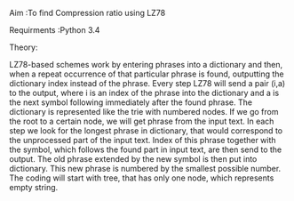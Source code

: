 Aim :To find Compression ratio using LZ78

Requirments :Python 3.4

Theory:

LZ78-based schemes work by entering phrases into a dictionary and then, when a
repeat occurrence of that particular phrase is found, outputting the dictionary index
instead of the phrase.
Every step LZ78 will send a pair (i,a) to the output, where i is an index of the
phrase into the dictionary and a is the next symbol following immediately after the
found phrase. The dictionary is represented like the trie with numbered nodes. If
we go from the root to a certain node, we will get phrase from the input text.
In each step we look for the longest phrase in dictionary, that would correspond to
the unprocessed part of the input text. Index of this phrase together with the
symbol, which follows the found part in input text, are then send to the output. The
old phrase extended by the new symbol is then put into dictionary. This new phrase
is numbered by the smallest possible number.
The coding will start with tree, that has only one node, which represents empty
string.
